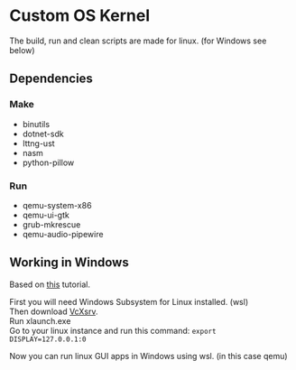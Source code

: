 # Custom OS Kernel
The build, run and clean scripts are made for linux. (for Windows see below)<br/>

## Dependencies
### Make
- binutils
- dotnet-sdk
- lttng-ust
- nasm
- python-pillow
### Run
- qemu-system-x86
- qemu-ui-gtk
- grub-mkrescue
- qemu-audio-pipewire

## Working in Windows
Based on [this](https://www.youtube.com/watch?v=4SZXbl9KVsw) tutorial.<br/>

First you will need Windows Subsystem for Linux installed. (wsl)<br/>
Then download [VcXsrv](https://sourceforge.net/projects/vcxsrv).<br/>
Run xlaunch.exe<br/>
Go to your linux instance and run this command:
``export DISPLAY=127.0.0.1:0``<br/>

Now you can run linux GUI apps in Windows using wsl. (in this case qemu)
